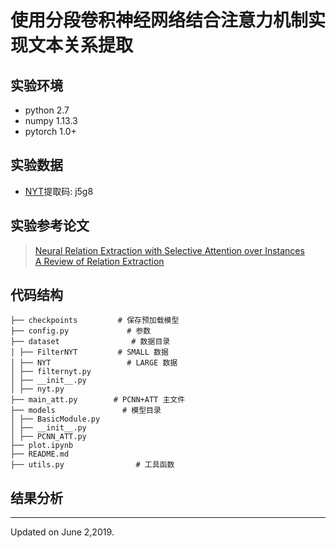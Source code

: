 # 使用分段卷积神经网络结合注意力机制实现文本关系提取
## 实验环境  
- python 2.7  
- numpy 1.13.3  
- pytorch 1.0+  

## 实验数据  
- [NYT](https://pan.baidu.com/s/1DZYXaz7i9qRehnjMScKPdQ)提取码: j5g8  

## 实验参考论文  
> [Neural Relation Extraction with Selective Attention over Instances	](https://www.aclweb.org/anthology/P16-1200)  
> [A Review of Relation Extraction](https://www.cs.cmu.edu/~nbach/papers/A-survey-on-Relation-Extraction.pdf)  
## 代码结构  
```
├── checkpoints         # 保存预加载模型
├── config.py             # 参数
├── dataset                # 数据目录
│ ├── FilterNYT         # SMALL 数据
│ ├── NYT                 # LARGE 数据
│ ├── filternyt.py
│ ├── __init__.py
│ ├── nyt.py
├── main_att.py        # PCNN+ATT 主文件
├── models               # 模型目录
│ ├── BasicModule.py
│ ├── __init__.py
│ ├── PCNN_ATT.py
├── plot.ipynb
├── README.md
├── utils.py                # 工具函数
```
## 结果分析  

---
Updated on June 2,2019.
